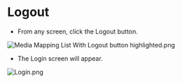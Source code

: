 # Logout

+ From any screen, click the Logout button.

![Media Mapping List With Logout button highlighted.png](https://bitbucket.org/repo/X79GKG/images/2264261477-Media%20Mapping%20List%20With%20Logout%20button%20highlighted.png)
 
+ The Login screen will appear.
 
![Login.png](https://bitbucket.org/repo/X79GKG/images/1888827310-Login.png)